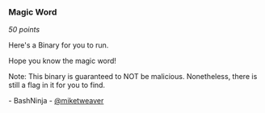 ### Magic Word
*50 points*

Here's a Binary for you to run.

Hope you know the magic word!

Note:
This binary is guaranteed to NOT be malicious. Nonetheless, there is still a flag in it for you to find.

\- BashNinja - [@miketweaver](https://twitter.com/miketweaver)

